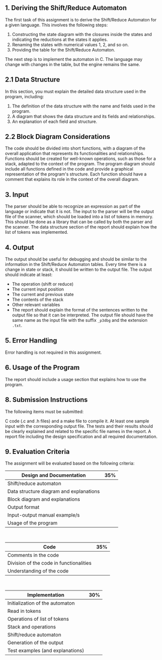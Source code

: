 ## 1. Deriving the Shift/Reduce Automaton

The first task of this assignment is to derive the Shift/Reduce Automaton for a given language. This involves the following steps:

1. Constructing the state diagram with the closures inside the states and indicating the reductions at the states it applies.
2. Renaming the states with numerical values 1, 2, and so on.
3. Providing the table for the Shift/Reduce Automaton.

The next step is to implement the automaton in C. The language may change with changes in the table, but the engine remains the same.

## 2.1 Data Structure

In this section, you must explain the detailed data structure used in the program, including:

1. The definition of the data structure with the name and fields used in the program.
2. A diagram that shows the data structure and its fields and relationships.
3. An explanation of each field and structure.

## 2.2 Block Diagram Considerations

The code should be divided into short functions, with a diagram of the overall application that represents its functionalities and relationships. Functions should be created for well-known operations, such as those for a stack, adapted to the context of the program. The program diagram should include all functions defined in the code and provide a graphical representation of the program's structure. Each function should have a comment that explains its role in the context of the overall diagram.

## 3. Input

The parser should be able to recognize an expression as part of the language or indicate that it is not. The input to the parser will be the output file of the scanner, which should be loaded into a list of tokens in memory. This should be done as a library that can be called by both the parser and the scanner. The data structure section of the report should explain how the list of tokens was implemented.

## 4. Output

The output should be useful for debugging and should be similar to the information in the Shift/Reduce Automaton tables. Every time there is a change in state or stack, it should be written to the output file. The output should indicate at least:

- The operation (shift or reduce)
- The current input position
- The current and previous state
- The contents of the stack
- Other relevant variables
- The report should explain the format of the sentences written to the output file so that it can be interpreted. The output file should have the same name as the input file with the suffix `_p3dbg` and the extension `.txt`.

## 5. Error Handling

Error handling is not required in this assignment.

## 6. Usage of the Program

The report should include a usage section that explains how to use the program.

## 8. Submission Instructions

The following items must be submitted:

C code (.c and .h files) and a make file to compile it.
At least one sample input with the corresponding output file. The tests and their results should be clearly explained and related to the specific file names in the report.
A report file including the design specification and all required documentation.

## 9. Evaluation Criteria

The assignment will be evaluated based on the following criteria:

| Design and Documentation                | 35% |
| --------------------------------------- | --- |
| Shift/reduce automaton                  |     |
| Data structure diagram and explanations |     |
| Block diagram and explanations          |     |
| Output format                           |     |
| Input-output manual example/s           |     |
| Usage of the program                    |     |

<br>

| Code                                    | 35% |
| --------------------------------------- | --- |
| Comments in the code                    |     |
| Division of the code in functionalities |     |
| Understanding of the code               |     |

<br>

| Implementation                   | 30% |
| -------------------------------- | --- |
| Initialization of the automaton  |     |
| Read in tokens                   |     |
| Operations of list of tokens     |     |
| Stack and operations             |     |
| Shift/reduce automaton           |     |
| Generation of the output         |     |
| Test examples (and explanations) |     |
